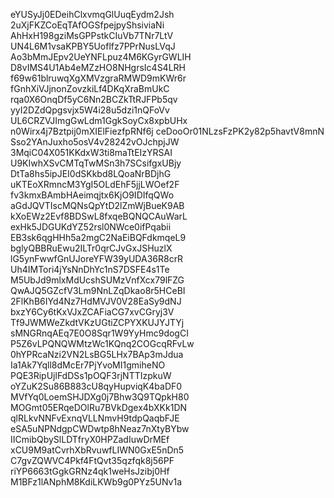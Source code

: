 eYUSyJj0EDeihClxvmqGlUuqEydm2Jsh
2uXjFKZCoEqTAfOGSfpejpyShsiviaNi
AhHxH198gziMsGPPstkCIuVb7TNr7LtV
UN4L6M1vsaKPBY5Uoflfz7PPrNusLVqJ
Ao3bMmJEpv2UeYNFLpuz4M6KGyrGWLIH
D8vIMS4U1Ab4eMZzHO8NHgrsIc4S4LRH
f69w61blruwqXgXMVzgraRMWD9mKWr6r
fGnhXiVJjnonZovzkiLf4DKqXraBmUkC
rqa0X6OnqDf5yC6Nn2BCZkTtRJFPb5qv
yyI2DZdQpgsvjx5W4i28u5dzi1nQFoVv
UL6CRZVJImgGwLdm1GgkSoyCx8xpbUHx
n0Wirx4j7Bztpij0mXIElFiezfpRNf6j
ceDooOr01NLzsFzPK2y82p5havtV8mnN
Sso2YAnJuxho5osV4v28242vOJchpjJW
3MqiC04X051KKdxW3ti8maTtEIzYRSAI
U9KIwhXSvCMTqTwMSn3h7SCsifgxUBjy
DtTa8hs5ipJEI0dSKkbd8LQoaNrBDjhG
uKTEoXRmncM3YgI5OLdEhF5jjLWOef2F
fv3kmxBAmbHAeimqjtx6KjO9IDIfqQWo
aGdJQVTIscMQNsQpYtD2lZmWjBueK9AB
kXoEWz2Evf8BDSwL8fxqeBQNQCAuWarL
exHk5JDGUKdYZ52rsl0NWce0ifPqabii
EB3sk6qgHHh5a2mgC2NaEiBQFdkmqeL9
bglyQBBRuEwu2ILTr0qrCJvGxJSHuzlX
lG5ynFwwfGnUJoreYFW39yUDA36R8crR
Uh4IMTori4jYsNnDhYc1nS7DSFE4s1Te
M5UbJd9mlxMdUcshSUMzVnfXcx79lFZG
QwAJQ5GZcfV3Lm9NnLZqDkao8r5HCeBI
2FlKhB6IYd4Nz7HdMVJV0V28EaSy9dNJ
bxzY6Cy6tKxVJxZCAFiaCG7xvCGryj3V
Tf9JWMWeZkdtVKzUGtiZCPYXKUJYJTYj
sMNGRnqAEq7E0O8Sqr1W9YyHmc9dogCI
P5Z6vLPQNQWMtzWc1KQnq2COGcqRFvLw
0hYPRcaNzi2VN2LsBG5LHx7BAp3mJdua
Ia1Ak7Yqll8dMcEr7PjYvoMI1gmiheNO
PQE3RipUjlFdDSs1pOQF3rjNTTIzpkuW
oYZuK2Su86B883cU8qyHupviqK4baDF0
MVfYq0LoemSHJDXg0j7Bhw3Q9TQpkH80
MOGmt05ERqeDOlRu7BVkDgex4bXKk1DN
qlRLkvNNFvExnqVLLNmvH9tdpQaqbFJE
eSA5uNPNdgpCWDwtp8hNeaz7nXtyBYbw
IICmibQbySlLDTfryX0HPZadIuwDrMEf
xCU9M9atCvrhXbRvuwfLIWN0GxE5nDn5
C7gvZQWVC4Pkf4FtQvt35qzfqk8j56PF
riYP6663tGgkGRNz4qk1weHsJzibj0Hf
M1BFz1lANphM8KdiLKWb9g0PYz5UNv1a
